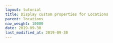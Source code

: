 ```yaml
---
layout: tutorial
title: Display custom properties for Locations
parent: locations
nav_weight: 10000
date: 2019-09-30
last_modified_at: 2019-09-30
---
```

